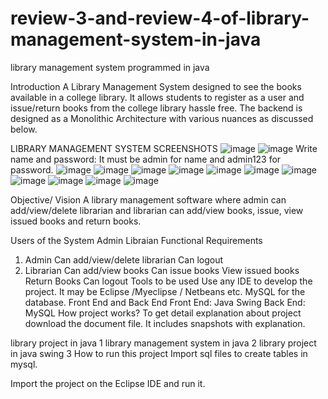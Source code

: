 # review-3-and-review-4-of-library-management-system-in-java
library management system programmed in java

Introduction
A Library Management System designed to see the books available in a college library. It allows students to register as a user and issue/return books from the college library hassle free. The backend is designed as a Monolithic Architecture with various nuances as discussed below.

LIBRARY MANAGEMENT SYSTEM SCREENSHOTS
![image](https://github.com/user-attachments/assets/3b326009-01d3-4373-a76e-4f3add0b1e8a)
![image](https://github.com/user-attachments/assets/e1326b9b-e2a9-4eba-8c23-2af5ba05a2ff)
Write name and password: It must be admin for name and admin123 for password.
![image](https://github.com/user-attachments/assets/67a3a3a6-89f6-423c-9258-79a953873a03)
![image](https://github.com/user-attachments/assets/9b8656a6-6509-492e-9db2-3d9eeb9aaf0e)
![image](https://github.com/user-attachments/assets/d0f2949c-e533-4c15-8290-25735845240e)
![image](https://github.com/user-attachments/assets/b6d727a7-e250-4743-b7e9-60b97c90effb)
![image](https://github.com/user-attachments/assets/1dfe5b69-4459-4a84-acb1-2dcb5bfeb27d)
![image](https://github.com/user-attachments/assets/087f7e08-2fe0-4f70-bd5f-1eb85ab8b1c0)
![image](https://github.com/user-attachments/assets/776b005e-1611-47fd-87fc-fb59a4368db2)
![image](https://github.com/user-attachments/assets/d2f0c255-1e83-49cb-9f55-92b8dd2579ad)
![image](https://github.com/user-attachments/assets/cc4af6e3-63a6-4426-8af6-c5ef7549d5dd)
![image](https://github.com/user-attachments/assets/81bb8441-75e8-4fc5-82ea-80099da6d1c4)
![image](https://github.com/user-attachments/assets/be29e166-aea5-4bcf-9a7f-05b854b23bb9)


Objective/ Vision
A library management software where admin can add/view/delete librarian and librarian can add/view books, issue, view issued books and return books.

Users of the System
Admin
Libraian
Functional Requirements
1. Admin
Can add/view/delete librarian
Can logout
2. Librarian
Can add/view books
Can issue books
View issued books
Return Books
Can logout
Tools to be used
Use any IDE to develop the project. It may be Eclipse /Myeclipse / Netbeans etc.
MySQL for the database.
Front End and Back End
Front End: Java Swing
Back End: MySQL
How project works?
To get detail explanation about project download the document file. It includes snapshots with explanation.

library project in java 1 library management system in java 2 library project in java swing 3
How to run this project
Import sql files to create tables in mysql.

Import the project on the Eclipse IDE and run it.



